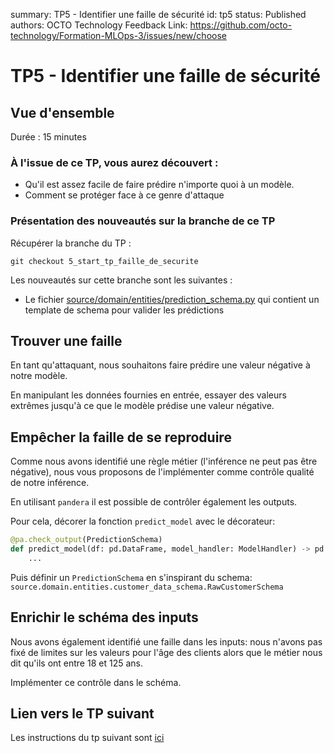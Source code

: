 summary: TP5 - Identifier une faille de sécurité
id: tp5
status: Published
authors: OCTO Technology
Feedback Link: https://github.com/octo-technology/Formation-MLOps-3/issues/new/choose

# TP5 - Identifier une faille de sécurité

## Vue d'ensemble

Durée : 15 minutes

### À l'issue de ce TP, vous aurez découvert :

- Qu'il est assez facile de faire prédire n'importe quoi à un modèle.
- Comment se protéger face à ce genre d'attaque

### Présentation des nouveautés sur la branche de ce TP

Récupérer la branche du TP :

```shell
git checkout 5_start_tp_faille_de_securite
```

Les nouveautés sur cette branche sont les suivantes :

- Le fichier [source/domain/entities/prediction_schema.py](source/domain/entities/prediction_schema.py) qui contient un
  template de schema pour valider les prédictions

## Trouver une faille

En tant qu'attaquant, nous souhaitons faire prédire une valeur négative à notre modèle.

En manipulant les données fournies en entrée, essayer des valeurs extrêmes jusqu'à ce que le modèle prédise une valeur négative.

## Empêcher la faille de se reproduire

Comme nous avons identifié une règle métier (l'inférence ne peut pas être négative), nous vous proposons de l'implémenter comme contrôle qualité de notre inférence.

En utilisant `pandera` il est possible de contrôler également les outputs.

Pour cela, décorer la fonction `predict_model` avec le décorateur:

```python
@pa.check_output(PredictionSchema)
def predict_model(df: pd.DataFrame, model_handler: ModelHandler) -> pd.DataFrame:
    ...
```

Puis définir un `PredictionSchema` en s'inspirant du schema:
`source.domain.entities.customer_data_schema.RawCustomerSchema`

## Enrichir le schéma des inputs

Nous avons également identifié une faille dans les inputs: nous n'avons pas fixé de limites sur les valeurs pour l'âge des clients alors que le métier nous dit qu'ils ont entre 18 et 125 ans.

Implémenter ce contrôle dans le schéma.

## Lien vers le TP suivant

Les instructions du tp suivant sont [ici](https://octo-technology.github.io/Formation-MLOps-3/tp6#0)

